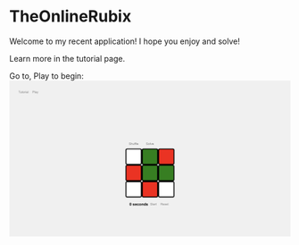 # TheOnlineRubix

Welcome to my recent application! I hope you enjoy and solve!

Learn more in the tutorial page.

Go to, Play to begin:
![Example View](src/exampleView.png)